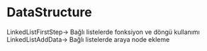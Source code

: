 # DataStructure
LinkedListFirstStep-> Bağlı listelerde fonksiyon ve döngü kullanımı
LinkedListAddData-> Bağlı listelerde araya node ekleme
